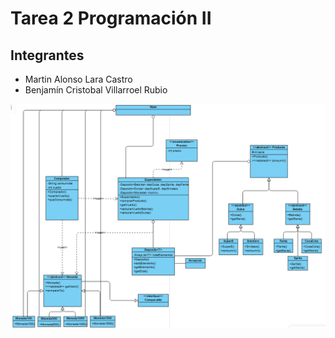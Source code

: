# Tarea 2 Programación II

## Integrantes
- Martin Alonso Lara Castro
- Benjamín Cristobal Villarroel Rubio

![Diagrama UML](UML_tarea2.png)